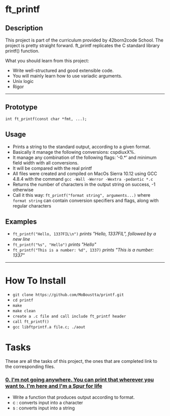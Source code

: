 # ft_printf

## Description

This project is part of the curriculum provided by 42born2code School. The project is pretty straight forward. ft_printf replicates the C standard library printf() function.

What you should learn from this project:

- Write well-structured and good extensible code.
- You will mainly learn how to use variadic arguments.
- Unix logic
- Rigor

---

## Prototype

`int ft_printf(const char *fmt, ...);`

## Usage

- Prints a string to the standard output, according to a given format.
- Basically it manage the following conversions: cspdiuxX%.
- It manage any combination of the following flags: ’-0.\*’ and minimum field width with all conversions.
- It will be compared with the real printf
- All files were created and compiled on MacOs Sierra 10.12 using GCC 4.8.4 with the command `gcc -Wall -Werror -Wextra -pedantic *.c`
- Returns the number of characters in the output string on success, -1 otherwise
- Call it this way: `ft_printf("format string", arguments...)` where `format string` can contain conversion specifiers and flags, along with regular characters

## Examples

- `ft_printf("Hello, 1337FIL\n")` _prints "Hello, 1337FIL", followed by a new line_
- `ft_printf("%s", "Hello")` _prints "Hello"_
- `ft_printf("This is a number: %d", 1337)` _prints "This is a number: 1337"_

---

# How To Install

- `git clone https://github.com/MoBoustta/printf.git`
- `cd printf`
- `make`
- `make clean`
- `create a .c file and call include ft_printf header`
- `call ft_printf()`
- `gcc libftprintf.a file.c; ./aout`

# Tasks

These are all the tasks of this project, the ones that are completed link to the corresponding files.

### [0. I'm not going anywhere. You can print that wherever you want to. I'm here and I'm a Spur for life](./ft_printf.c)

- Write a function that produces output according to format.
- c : converts input into a character
- s : converts input into a string
